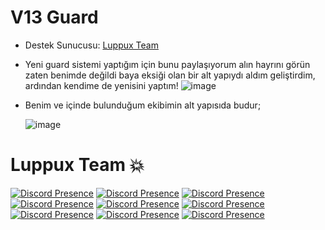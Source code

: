 # V13 Guard
- Destek Sunucusu: [Luppux Team](https://discord.gg/luppux)
- Yeni guard sistemi yaptığım için bunu paylaşıyorum alın hayrını görün zaten benimde değildi baya eksiği olan bir alt yapıydı aldım geliştirdim, ardından kendime de yenisini yaptım!
![image](https://github.com/Approval-Denial/Guard-Bot/assets/74969246/53c2f523-62a4-44f5-b8ce-5d277b3eae72)

- Benim ve içinde bulunduğum ekibimin alt yapısıda budur; <p> 
![image](https://github.com/Approval-Denial/Guard-Bot/assets/74969246/db44db67-46dc-49b0-8d77-110040948d8d)

  
# Luppux Team 💥

[![Discord Presence](https://lanyard-profile-readme.vercel.app/api/379179073382907908?hideDiscrim=true)](https://discord.com/users/379179073382907908)
[![Discord Presence](https://lanyard-profile-readme.vercel.app/api/852800814808694814?hideDiscrim=true)](https://discord.com/users/852800814808694814)
[![Discord Presence](https://lanyard-profile-readme.vercel.app/api/928259219038302258?theme=light&hideDiscrim=true&hideBadges=false&bg=376074&borderRadius=30px&idleMessage=İletişim%20İçin%20Tıkla)](https://discord.com/users/928259219038302258)
[![Discord Presence](https://lanyard-profile-readme.vercel.app/api/341592492224806914?hideDiscrim=true)](https://discord.com/users/341592492224806914)
[![Discord Presence](https://lanyard-profile-readme.vercel.app/api/852103749228036136?hideDiscrim=true)](https://discord.com/users/852103749228036136)
[![Discord Presence](https://lanyard-profile-readme.vercel.app/api/331878061954039808?hideDiscrim=true)](https://discord.com/users/331878061954039808)
[![Discord Presence](https://lanyard-profile-readme.vercel.app/api/587564522009788426?hideDiscrim=true)](https://discord.com/users/587564522009788426)
[![Discord Presence](https://lanyard-profile-readme.vercel.app/api/136619876407050240?hideDiscrim=true)](https://discord.com/users/136619876407050240)
[![Discord Presence](https://lanyard-profile-readme.vercel.app/api/797096076330795018?hideDiscrim=true)](https://discord.com/users/797096076330795018)
